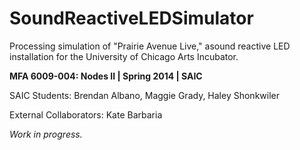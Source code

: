 SoundReactiveLEDSimulator
=========================

Processing simulation of "Prairie Avenue Live," asound reactive LED installation for the University of Chicago Arts Incubator.

**MFA 6009-004: Nodes II | Spring 2014 | SAIC**

SAIC Students: Brendan Albano, Maggie Grady, Haley Shonkwiler

External Collaborators: Kate Barbaria

*Work in progress.*
